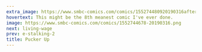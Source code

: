 ```yaml
---
extra_image: https://www.smbc-comics.com/comics/155274480920190316after.png
hovertext: This might be the 8th meanest comic I've ever done.
image: https://www.smbc-comics.com/comics/1552744678-20190316.png
next: living-wage
prev: e-stalking-2
title: Pucker Up
---
```

